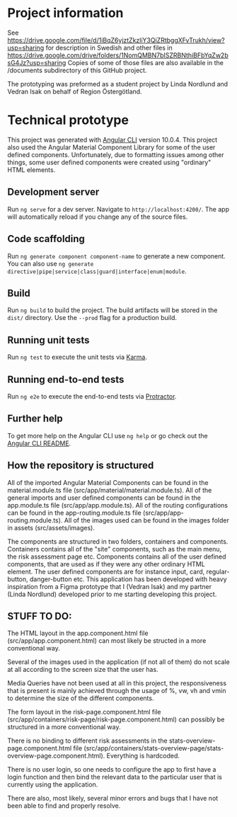 # Project information
See https://drive.google.com/file/d/1iBqZ6yjztZkzliY3QiZRtbggXFvTrukh/view?usp=sharing for description in Swedish and other files in https://drive.google.com/drive/folders/1NomQMBN7bISZRBNthiBFbYqZw2bsG4Jz?usp=sharing Copies of some of those files are also available in the /documents subdirectory of this GitHub project.

The prototyping was preformed as a student project by Linda Nordlund and Vedran Isak on behalf of Region Östergötland.

# Technical prototype

This project was generated with [Angular CLI](https://github.com/angular/angular-cli) version 10.0.4.
This project also used the Angular Material Component Library for some of the user defined components.
Unfortunately, due to formatting issues among other things, some user defined components were created using
"ordinary" HTML elements. 

## Development server

Run `ng serve` for a dev server. Navigate to `http://localhost:4200/`. The app will automatically reload if you change any of the source files.

## Code scaffolding

Run `ng generate component component-name` to generate a new component. You can also use `ng generate directive|pipe|service|class|guard|interface|enum|module`.

## Build

Run `ng build` to build the project. The build artifacts will be stored in the `dist/` directory. Use the `--prod` flag for a production build.

## Running unit tests

Run `ng test` to execute the unit tests via [Karma](https://karma-runner.github.io).

## Running end-to-end tests

Run `ng e2e` to execute the end-to-end tests via [Protractor](http://www.protractortest.org/).

## Further help

To get more help on the Angular CLI use `ng help` or go check out the [Angular CLI README](https://github.com/angular/angular-cli/blob/master/README.md).

## How the repository is structured
All of the imported Angular Material Components can be found in the material.module.ts file (src/app/material/material.module.ts).
All of the general imports and user defined components can be found in the app.module.ts file (src/app/app.module.ts).
All of the routing configurations can be found in the app-routing.module.ts file (src/app/app-routing.module.ts).
All of the images used can be found in the images folder in assets (src/assets/images).

The components are structured in two folders, containers and components. Containers contains all of the "site" components, such as the main menu, the risk assessment page etc.
Components contains all of the user defined components, that are used as if they were any other ordinary HTML element. The user defined components are for instance input, card, regular-button, danger-button etc. 
This application has been developed with heavy inspiration from a Figma prototype that I (Vedran Isak) and my partner (Linda Nordlund) developed prior to me starting developing this project. 

## STUFF TO DO:

The HTML layout in the app.component.html file (src/app/app.component.html) can most likely be structed in a more conventional way.

Several of the images used in the application (if not all of them) do not scale at all according to the screen size that the user has.

Media Queries have not been used at all in this project, the responsiveness that is present is mainly achieved through the usage of %, vw, vh and vmin to determine the size of the different components. 

The form layout in the risk-page.component.html file (src/app/containers/risk-page/risk-page.component.html) can possibly be structured in a more conventional way.

There is no binding to different risk assessments in the stats-overview-page.component.html file (src/app/containers/stats-overview-page/stats-overview-page.component.html). Everything is hardcoded.

There is no user login, so one needs to configure the app to first have a login function and then bind the relevant data to the particular user that is currently using the application. 

There are also, most likely, several minor errors and bugs that I have not been able to find and properly resolve.
